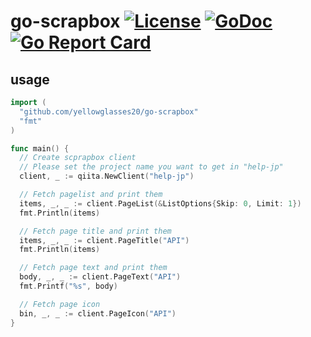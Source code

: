 # go-scrapbox [![License](https://img.shields.io/:license-apache-blue.svg)](https://opensource.org/licenses/Apache-2.0) [![GoDoc](https://godoc.org/github.com/yellowglasses20/go-scrapbox?status.svg)](https://godoc.org/github.com/yellowglasses20/go-scrapbox) [![Go Report Card](https://goreportcard.com/badge/yellowglasses20/go-scrapbox)](https://goreportcard.com/report/github.com/yellowglasses20/go-scrapbox)

## usage
```go
import (
  "github.com/yellowglasses20/go-scrapbox"
  "fmt"
)

func main() {
  // Create scprapbox client
  // Please set the project name you want to get in "help-jp"
  client, _ := qiita.NewClient("help-jp")

  // Fetch pagelist and print them
  items, _, _ := client.PageList(&ListOptions{Skip: 0, Limit: 1})
  fmt.Println(items)

  // Fetch page title and print them
  items, _, _ := client.PageTitle("API")
  fmt.Println(items)

  // Fetch page text and print them
  body, _, _ := client.PageText("API")
  fmt.Printf("%s", body)

  // Fetch page icon
  bin, _, _ := client.PageIcon("API")
}
```
